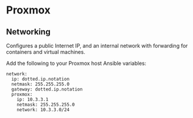 # Proxmox

## Networking

Configures a public Internet IP, and an internal network with forwarding for containers and virtual machines.

Add the following to your Proxmox host Ansible variables:

```
network:
  ip: dotted.ip.notation
  netmask: 255.255.255.0
  gateway: dotted.ip.notation
  proxmox:
    ip: 10.3.3.1
    netmask: 255.255.255.0
    network: 10.3.3.0/24
```
